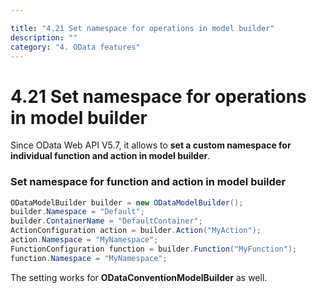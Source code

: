 ```yaml
---

title: "4.21 Set namespace for operations in model builder"
description: ""
category: "4. OData features"
---
```

# 4.21 Set namespace for operations in model builder

Since OData Web API V5.7, it allows to <strong>set a custom namespace for individual function and action in model builder</strong>.

### Set namespace for function and action in model builder

```C#
ODataModelBuilder builder = new ODataModelBuilder();
builder.Namespace = "Default";
builder.ContainerName = "DefaultContainer";
ActionConfiguration action = builder.Action("MyAction");
action.Namespace = "MyNamespace";
FunctionConfiguration function = builder.Function("MyFunction");
function.Namespace = "MyNamespace";
```

The setting works for <strong>ODataConventionModelBuilder</strong> as well.
